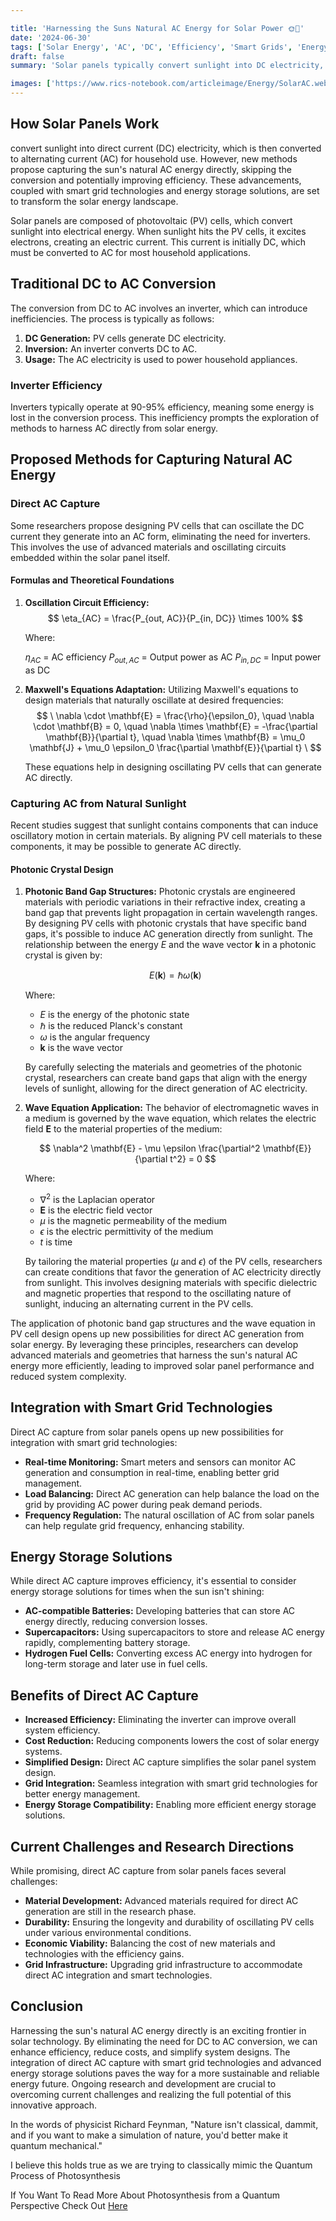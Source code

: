 ```yaml
---

title: 'Harnessing the Suns Natural AC Energy for Solar Power 🌞🔌'
date: '2024-06-30'
tags: ['Solar Energy', 'AC', 'DC', 'Efficiency', 'Smart Grids', 'Energy Storage']
draft: false
summary: 'Solar panels typically convert sunlight into DC electricity, which is then converted to AC for household use. However, capturing the suns natural AC energy directly could enhance efficiency. Learn about the proposed methods, their benefits, and how they integrate with smart grid technologies and energy storage solutions.'

images: ['https://www.rics-notebook.com/articleimage/Energy/SolarAC.webp']
---
```


## How Solar Panels Work 

convert sunlight into direct current (DC) electricity, which is then converted to alternating current (AC) for household use. However, new methods propose capturing the sun's natural AC energy directly, skipping the conversion and potentially improving efficiency. These advancements, coupled with smart grid technologies and energy storage solutions, are set to transform the solar energy landscape.

Solar panels are composed of photovoltaic (PV) cells, which convert sunlight into electrical energy. When sunlight hits the PV cells, it excites electrons, creating an electric current. This current is initially DC, which must be converted to AC for most household applications.

## Traditional DC to AC Conversion

The conversion from DC to AC involves an inverter, which can introduce inefficiencies. The process is typically as follows:

1. **DC Generation:** PV cells generate DC electricity.  
2. **Inversion:** An inverter converts DC to AC.
3. **Usage:** The AC electricity is used to power household appliances.

### Inverter Efficiency

Inverters typically operate at 90-95% efficiency, meaning some energy is lost in the conversion process. This inefficiency prompts the exploration of methods to harness AC directly from solar energy.

## Proposed Methods for Capturing Natural AC Energy

### Direct AC Capture

Some researchers propose designing PV cells that can oscillate the DC current they generate into an AC form, eliminating the need for inverters. This involves the use of advanced materials and oscillating circuits embedded within the solar panel itself.

#### Formulas and Theoretical Foundations

1. **Oscillation Circuit Efficiency:**  
   $$
    \eta_{AC} = \frac{P_{out, AC}}{P_{in, DC}} \times 100%
    $$

    Where:

    $\eta_{AC}$ = AC efficiency
    $P_{out, AC}$ = Output power as AC
    $P_{in, DC}$ = Input power as DC

2. **Maxwell's Equations Adaptation:**
   Utilizing Maxwell's equations to design materials that naturally oscillate at desired frequencies:
   $$
   \
   \nabla \cdot \mathbf{E} = \frac{\rho}{\epsilon_0}, \quad \nabla \cdot \mathbf{B} = 0, \quad \nabla \times \mathbf{E} = -\frac{\partial \mathbf{B}}{\partial t}, \quad \nabla \times \mathbf{B} = \mu_0 \mathbf{J} + \mu_0 \epsilon_0 \frac{\partial \mathbf{E}}{\partial t}
   \
   $$

   These equations help in designing oscillating PV cells that can generate AC directly.

### Capturing AC from Natural Sunlight

Recent studies suggest that sunlight contains components that can induce oscillatory motion in certain materials. By aligning PV cell materials to these components, it may be possible to generate AC directly.

#### Photonic Crystal Design  

1. **Photonic Band Gap Structures:**
   Photonic crystals are engineered materials with periodic variations in their refractive index, creating a band gap that prevents light propagation in certain wavelength ranges. By designing PV cells with photonic crystals that have specific band gaps, it's possible to induce AC generation directly from sunlight. The relationship between the energy $E$ and the wave vector $\mathbf{k}$ in a photonic crystal is given by:

   $$
   E(\mathbf{k}) = \hbar \omega(\mathbf{k})
   $$

   Where:
   - $E$ is the energy of the photonic state
   - $\hbar$ is the reduced Planck's constant
   - $\omega$ is the angular frequency
   - $\mathbf{k}$ is the wave vector

   By carefully selecting the materials and geometries of the photonic crystal, researchers can create band gaps that align with the energy levels of sunlight, allowing for the direct generation of AC electricity.

2. **Wave Equation Application:**
   The behavior of electromagnetic waves in a medium is governed by the wave equation, which relates the electric field $\mathbf{E}$ to the material properties of the medium:

   $$
   \nabla^2 \mathbf{E} - \mu \epsilon \frac{\partial^2 \mathbf{E}}{\partial t^2} = 0
   $$

   Where:
   - $\nabla^2$ is the Laplacian operator
   - $\mathbf{E}$ is the electric field vector
   - $\mu$ is the magnetic permeability of the medium
   - $\epsilon$ is the electric permittivity of the medium
   - $t$ is time

   By tailoring the material properties ($\mu$ and $\epsilon$) of the PV cells, researchers can create conditions that favor the generation of AC electricity directly from sunlight. This involves designing materials with specific dielectric and magnetic properties that respond to the oscillating nature of sunlight, inducing an alternating current in the PV cells.

The application of photonic band gap structures and the wave equation in PV cell design opens up new possibilities for direct AC generation from solar energy. By leveraging these principles, researchers can develop advanced materials and geometries that harness the sun's natural AC energy more efficiently, leading to improved solar panel performance and reduced system complexity.

## Integration with Smart Grid Technologies

Direct AC capture from solar panels opens up new possibilities for integration with smart grid technologies:

- **Real-time Monitoring:** Smart meters and sensors can monitor AC generation and consumption in real-time, enabling better grid management.
- **Load Balancing:** Direct AC generation can help balance the load on the grid by providing AC power during peak demand periods.
- **Frequency Regulation:** The natural oscillation of AC from solar panels can help regulate grid frequency, enhancing stability.

## Energy Storage Solutions

While direct AC capture improves efficiency, it's essential to consider energy storage solutions for times when the sun isn't shining:

- **AC-compatible Batteries:** Developing batteries that can store AC energy directly, reducing conversion losses.
- **Supercapacitors:** Using supercapacitors to store and release AC energy rapidly, complementing battery storage.
- **Hydrogen Fuel Cells:** Converting excess AC energy into hydrogen for long-term storage and later use in fuel cells.

## Benefits of Direct AC Capture

- **Increased Efficiency:** Eliminating the inverter can improve overall system efficiency.
- **Cost Reduction:** Reducing components lowers the cost of solar energy systems.  
- **Simplified Design:** Direct AC capture simplifies the solar panel system design.
- **Grid Integration:** Seamless integration with smart grid technologies for better energy management.
- **Energy Storage Compatibility:** Enabling more efficient energy storage solutions.

## Current Challenges and Research Directions

While promising, direct AC capture from solar panels faces several challenges:

- **Material Development:** Advanced materials required for direct AC generation are still in the research phase.
- **Durability:** Ensuring the longevity and durability of oscillating PV cells under various environmental conditions.  
- **Economic Viability:** Balancing the cost of new materials and technologies with the efficiency gains.
- **Grid Infrastructure:** Upgrading grid infrastructure to accommodate direct AC integration and smart technologies.

## Conclusion

Harnessing the sun's natural AC energy directly is an exciting frontier in solar technology. By eliminating the need for DC to AC conversion, we can enhance efficiency, reduce costs, and simplify system designs. The integration of direct AC capture with smart grid technologies and advanced energy storage solutions paves the way for a more sustainable and reliable energy future. Ongoing research and development are crucial to overcoming current challenges and realizing the full potential of this innovative approach.


In the words of physicist Richard Feynman, "Nature isn't classical, dammit, and if you want to make a simulation of nature, you'd better make it quantum mechanical."

I believe this holds true as we are trying to classically mimic the Quantum Process of Photosynthesis 

If You Want To Read More About Photosynthesis from a Quantum Perspective Check Out 
[Here](https://www.rics-notebook.com/blog/Physics/QPhotosynthesis)